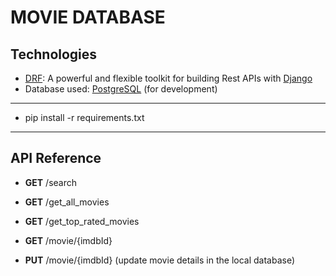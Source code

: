 # MOVIE DATABASE

## **Technologies**

- [DRF](www.django-rest-framework.org/): A powerful and flexible toolkit for building Rest APIs with [Django](https://www.djangoproject.com/)
- Database used: [PostgreSQL](https://www.postgresql.org/) (for development)

---

- pip install -r requirements.txt

---

## **API Reference**

- **GET** /search

- **GET** /get_all_movies

- **GET** /get_top_rated_movies

- **GET** /movie/{imdbId}

- **PUT** /movie/{imdbId} (update movie details in the local database)
